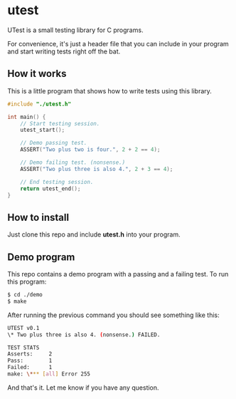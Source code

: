 # utest
UTest is a small testing library for C programs.

For convenience, it's just a header file that you can include in your program 
and start writing tests right off the bat.

## How it works
This is a little program that shows how to write tests using this library.

``` c
#include "./utest.h"

int main() {
	// Start testing session.
	utest_start();

	// Demo passing test.
	ASSERT("Two plus two is four.", 2 + 2 == 4);

	// Demo failing test. (nonsense.)
	ASSERT("Two plus three is also 4.", 2 + 3 == 4);

	// End testing session.
	return utest_end();
}
```

## How to install
Just clone this repo and include **utest.h** into your program.

## Demo program
This repo contains a demo program with a passing and a failing test. To run this
program:

``` sh
$ cd ./demo
$ make
```

After running the previous command you should see something like this:

``` sh
UTEST v0.1
\* Two plus three is also 4. (nonsense.) FAILED. 

TEST STATS
Asserts:     2
Pass:        1
Failed:      1
make: \*** [all] Error 255
```

And that's  it. Let me know if you have any question.

